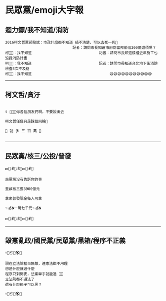 # 民眾黨/emoji大字報

## 迴力鏢/我不知道/消防

```
2016柯文哲罵郝龍斌：市政什麼都不知道 搞不清楚，可以去死一死👺⠀⠀⠀⠀⠀⠀⠀⠀⠀⠀⠀⠀⠀⠀⠀⠀⠀⠀⠀⠀⠀⠀⠀⠀⠀記者：請問市長知道市府向富邦偷借300億還債嗎？
柯👨‍🦳：我不知道⠀⠀⠀⠀⠀⠀⠀⠀⠀⠀⠀⠀⠀⠀⠀⠀⠀⠀⠀⠀⠀⠀⠀⠀⠀記者：請問市長知道錢櫃去年施工也沒提消防計畫
柯👨‍🦳：我不知道⠀⠀⠀⠀⠀⠀⠀⠀⠀⠀⠀⠀⠀⠀⠀⠀⠀⠀⠀⠀⠀⠀⠀⠀⠀記者：請問市長知道台北地下街消防檢查3次不及格
柯👨‍🦳：我不知道⠀⠀⠀⠀⠀⠀⠀⠀⠀⠀⠀⠀⠀⠀⠀⠀⠀⠀⠀⠀⠀⠀⠀⠀⠀⠀⠀⠀⠀😅😅😅😅😅😅😅😅😅😅😅
```

---

## 柯文哲/貪汙

```
⠀⠀⠀⠀⠀⠀⠀⠀⠀⠀⠀⠀⠀⠀⠀⠀⠀⠀⠀⠀⠀⠀⠀⠀⠀⠀⠀⠀⠀⠀⠀⠀⠀⠀⠀⠀⠀⠀⠀⠀⠀⠀⠀⠀⠀⠀⠀⠀⠀⠀⠀⠀⠀⠀⠀⠀⠀⠀⠀⠀⠀⠀⠀⠀⠀⠀⠀⠀⠀⠀⠀⠀⠀⠀⠀ꉂ⠀📢📢📢你各位朋友們啊，不要說出去⠀⠀⠀⠀⠀⠀⠀⠀⠀⠀⠀⠀⠀⠀⠀⠀⠀⠀⠀⠀⠀⠀⠀⠀⠀⠀⠀⠀⠀⠀⠀⠀⠀⠀⠀⠀⠀⠀⠀⠀⠀⠀⠀⠀⠀⠀⠀⠀⠀⠀⠀⠀⠀⠀⠀⠀⠀⠀⠀⠀⠀⠀⠀⠀⠀⠀⠀⠀⠀⠀⠀⠀⠀⠀⠀⠀⠀⠀柯文哲僅僅只是踩個飛輪🚴⠀⠀⠀⠀⠀⠀⠀⠀⠀⠀⠀⠀⠀⠀⠀⠀⠀⠀⠀⠀⠀⠀⠀⠀⠀⠀⠀⠀⠀⠀⠀⠀⠀⠀⠀⠀⠀⠀⠀⠀⠀⠀⠀⠀⠀⠀⠀⠀⠀⠀⠀⠀⠀⠀⠀⠀⠀⠀⠀⠀⠀⠀⠀⠀⠀⠀⠀⠀⠀⠀⠀⠀⠀⠀⠀⠀⠀⠀⠀⠀⠀⠀⠀⠀⠀🚨 就 多 三 百 萬 🚨⠀⠀⠀⠀⠀⠀⠀⠀⠀⠀⠀⠀⠀⠀⠀⠀⠀⠀⠀⠀⠀⠀⠀⠀⠀⠀⠀⠀⠀⠀⠀⠀⠀⠀⠀⠀⠀⠀⠀⠀⠀⠀⠀⠀⠀⠀⠀⠀⠀⠀⠀⠀⠀⠀⠀⠀⠀⠀
```

---

## 民眾黨/核三/公投/普發

```
💵💎💰👑💰💎💵👑💰💎

民眾黨沒有告訴你的事

重啟核三要3900億元

拿來普發現金每人可拿

✨💰💲一萬七千元✨💰💲

💵💎💰👑💰💎💵👑💰💎
```

---

## 毀憲亂政/國民黨/民眾黨/黑箱/程序不正義

```
💀🤡📦🧠🔇🤫

現在立法院藍白無敵，連憲法都不用理
想過什麼就過什麼 
程序只剩開麥，法案舉手就能過 🎤🙉
立法院都不遵法了
還有什麼箱子可以黑？

💀🤡📦🧠🔇🤫
```